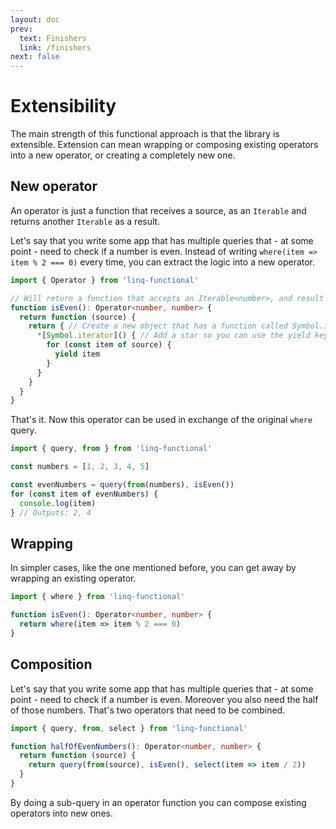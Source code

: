 ```yaml
---
layout: doc
prev:
  text: Finishers
  link: /finishers
next: false
---
```


# Extensibility

The main strength of this functional approach is that the library is extensible. Extension can mean wrapping or composing existing operators into a new operator, or creating a completely new one.

## New operator

An operator is just a function that receives a source, as an `Iterable` and returns another `Iterable` as a result.

Let's say that you write some app that has multiple queries that - at some point - need to check if a number is even. Instead of writing `where(item => item % 2 === 0)` every time, you can extract the logic into a new operator.

```ts
import { Operator } from 'linq-functional'

// Will return a function that accepts an Iterable<number>, and result in an Iterable<number>
function isEven(): Operator<number, number> {
  return function (source) {
    return { // Create a new object that has a function called Symbol.iterator, so it implements the `Iterable` interface.
      *[Symbol.iterator]() { // Add a star so you can use the yield keyword
        for (const item of source) {
          yield item
        }
      }
    }
  }
}
```

That's it. Now this operator can be used in exchange of the original `where` query.

```ts
import { query, from } from 'linq-functional'

const numbers = [1, 2, 3, 4, 5]

const evenNumbers = query(from(numbers), isEven())
for (const item of evenNumbers) {
  console.log(item)
} // Outputs: 2, 4
```

## Wrapping

In simpler cases, like the one mentioned before, you can get away by wrapping an existing operator.

```ts
import { where } from 'linq-functional'

function isEven(): Operator<number, number> {
  return where(item => item % 2 === 0)
}
```

## Composition

Let's say that you write some app that has multiple queries that - at some point - need to check if a number is even. Moreover you also need the half of those numbers. That's two operators that need to be combined.

```ts
import { query, from, select } from 'linq-functional'

function halfOfEvenNumbers(): Operator<number, number> {
  return function (source) {
    return query(from(source), isEven(), select(item => item / 2))
  }
}
```

By doing a sub-query in an operator function you can compose existing operators into new ones.
